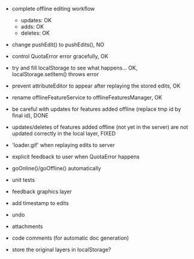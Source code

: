 - complete offline editing workflow
	- updates: OK
	- adds: OK
	- deletes: OK
- change pushEdit() to pushEdits(), NO
- control QuotaError error gracefully, OK
- try and fill localStorage to see what happens... OK, localStorage.setItem() throws error
- prevent attributeEditor to appear after replaying the stored edits, OK
- rename offlineFeatureService to offlineFeaturesManager, OK
- be careful with updates for features added offline (replace tmp id by final id), DONE
- updates/deletes of features added offline (not yet in the server) are not updated correctly in the local layer, FIXED

- 'loader.gif' when replaying edits to server
- explicit feedback to user when QuotaError happens
- goOnline()/goOffline() automatically
- unit tests
- feedback graphics layer
- add timestamp to edits
- undo
- attachments
- code comments (for automatic doc generation)

- store the original layers in localStorage?
